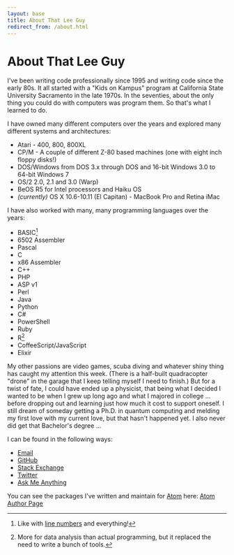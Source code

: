 ```yaml
---
layout: base
title: About That Lee Guy
redirect_from: /about.html
---
```


# About That Lee Guy

I've been writing code professionally since 1995 and writing code since the early 80s. It all started with a "Kids on Kampus" program at California State University Sacramento in the late 1970s. In the seventies, about the only thing you could do with computers was program them. So that's what I learned to do.

I have owned many different computers over the years and explored many different systems and architectures:

* Atari - 400, 800, 800XL
* CP/M - A couple of different Z-80 based machines (one with eight inch floppy disks!)
* DOS/Windows from DOS 3.x through DOS and 16-bit Windows 3.0 to 64-bit Windows 7
* OS/2 2.0, 2.1 and 3.0 (Warp)
* BeOS R5 for Intel processors and Haiku OS
* *(currently)* OS X 10.6-10.11 (El Capitan) - MacBook Pro and Retina iMac

I have also worked with many, many programming languages over the years:

* BASIC[^1]
* 6502 Assembler
* Pascal
* C
* x86 Assembler
* C++
* PHP
* ASP v1
* Perl
* Java
* Python
* C#
* PowerShell
* Ruby
* R[^2]
* CoffeeScript/JavaScript
* Elixir

My other passions are video games, scuba diving and whatever shiny thing has caught my attention this week. (There is a half-built quadracopter "drone" in the garage that I keep telling myself I need to finish.) But for a twist of fate, I could have ended up a physicist, that being what I decided I wanted to be when I grew up long ago and what I majored in college ... before dropping out and learning just how much it cost to support oneself. I still dream of someday getting a Ph.D. in quantum computing and melding my first love with my current love, but that hasn't happened yet. I also never did get that Bachelor's degree ...

I can be found in the following ways:

* [Email <span class="octicon octicon-mail"></span>][email]
* [GitHub <span class="octicon octicon-mark-github"></span>][github]
* [Stack Exchange <i class="fa fa-stack-exchange"></i>][stack-overflow]
* [Twitter <i class="fa fa-twitter"></i>][twitter]
* [Ask Me Anything][ama]

You can see the packages I've written and maintain for [Atom][atom] here: [Atom Author Page][package-author]

[^1]: Like with [line numbers][line-numbers] and everything!
[^2]: More for data analysis than actual programming, but it replaced the need to write a bunch of tools.

[ama]: https://github.com/lee-dohm/ama
[atom]: https://atom.io
[email]: mailto:lee@lee-dohm.com
[github]: https://github.com/lee-dohm
[line-numbers]: http://en.wikipedia.org/wiki/Line_number
[package-author]: https://atom.io/users/lee-dohm
[stack-overflow]: http://stackoverflow.com/users/1954/lee
[twitter]: https://twitter.com/leedohm

